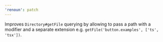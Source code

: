 ```yaml
---
'renoun': patch
---
```


Improves `Directory#getFile` querying by allowing to pass a path with a modifier and a separate extension e.g. `getFile('button.examples', ['ts', 'tsx'])`.
